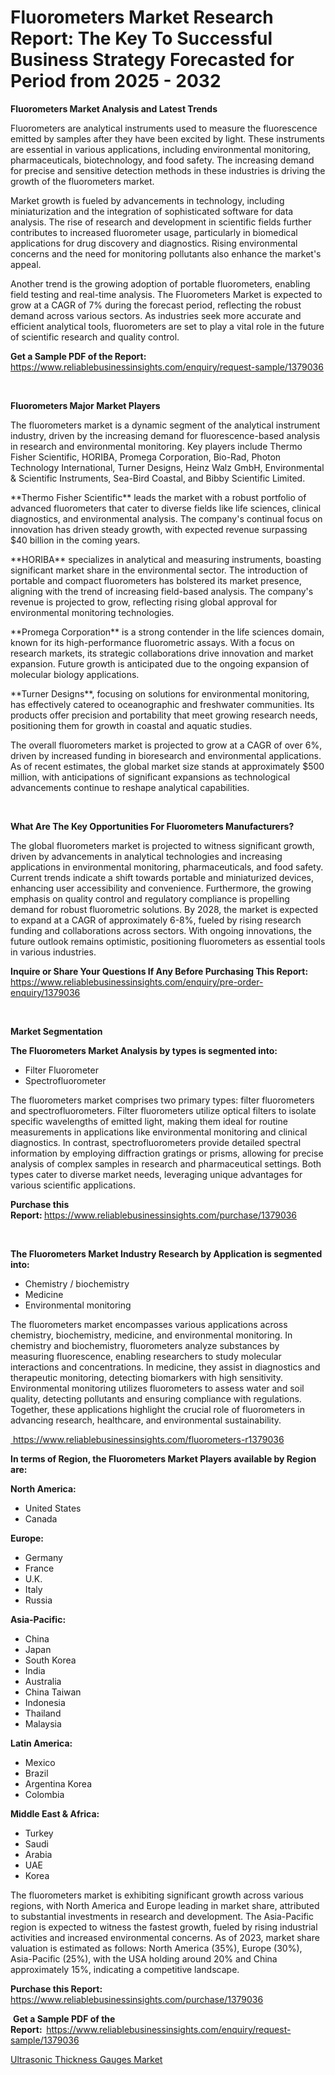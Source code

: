 <p><h1>Fluorometers Market Research Report: The Key To Successful Business Strategy Forecasted for Period from 2025 - 2032</h1></p><p><strong>Fluorometers Market Analysis and Latest Trends</strong></p>
<p><p>Fluorometers are analytical instruments used to measure the fluorescence emitted by samples after they have been excited by light. These instruments are essential in various applications, including environmental monitoring, pharmaceuticals, biotechnology, and food safety. The increasing demand for precise and sensitive detection methods in these industries is driving the growth of the fluorometers market.</p><p>Market growth is fueled by advancements in technology, including miniaturization and the integration of sophisticated software for data analysis. The rise of research and development in scientific fields further contributes to increased fluorometer usage, particularly in biomedical applications for drug discovery and diagnostics. Rising environmental concerns and the need for monitoring pollutants also enhance the market's appeal. </p><p>Another trend is the growing adoption of portable fluorometers, enabling field testing and real-time analysis. The Fluorometers Market is expected to grow at a CAGR of 7% during the forecast period, reflecting the robust demand across various sectors. As industries seek more accurate and efficient analytical tools, fluorometers are set to play a vital role in the future of scientific research and quality control.</p></p>
<p><strong>Get a Sample PDF of the Report:&nbsp;</strong> <a href="https://www.reliablebusinessinsights.com/enquiry/request-sample/1379036?utm_campaign=2330&utm_medium=2&utm_source=Github&utm_content=ia&utm_term=16022025&utm_id=fluorometers">https://www.reliablebusinessinsights.com/enquiry/request-sample/1379036</a></p>
<p>&nbsp;</p>
<p><strong>Fluorometers Major Market Players</strong></p>
<p><p>The fluorometers market is a dynamic segment of the analytical instrument industry, driven by the increasing demand for fluorescence-based analysis in research and environmental monitoring. Key players include Thermo Fisher Scientific, HORIBA, Promega Corporation, Bio-Rad, Photon Technology International, Turner Designs, Heinz Walz GmbH, Environmental & Scientific Instruments, Sea-Bird Coastal, and Bibby Scientific Limited.</p><p>**Thermo Fisher Scientific** leads the market with a robust portfolio of advanced fluorometers that cater to diverse fields like life sciences, clinical diagnostics, and environmental analysis. The company's continual focus on innovation has driven steady growth, with expected revenue surpassing $40 billion in the coming years.</p><p>**HORIBA** specializes in analytical and measuring instruments, boasting significant market share in the environmental sector. The introduction of portable and compact fluorometers has bolstered its market presence, aligning with the trend of increasing field-based analysis. The company's revenue is projected to grow, reflecting rising global approval for environmental monitoring technologies.</p><p>**Promega Corporation** is a strong contender in the life sciences domain, known for its high-performance fluorometric assays. With a focus on research markets, its strategic collaborations drive innovation and market expansion. Future growth is anticipated due to the ongoing expansion of molecular biology applications.</p><p>**Turner Designs**, focusing on solutions for environmental monitoring, has effectively catered to oceanographic and freshwater communities. Its products offer precision and portability that meet growing research needs, positioning them for growth in coastal and aquatic studies.</p><p>The overall fluorometers market is projected to grow at a CAGR of over 6%, driven by increased funding in bioresearch and environmental applications. As of recent estimates, the global market size stands at approximately $500 million, with anticipations of significant expansions as technological advancements continue to reshape analytical capabilities.</p></p>
<p>&nbsp;</p>
<p><strong>What Are The Key Opportunities For Fluorometers Manufacturers?</strong></p>
<p><p>The global fluorometers market is projected to witness significant growth, driven by advancements in analytical technologies and increasing applications in environmental monitoring, pharmaceuticals, and food safety. Current trends indicate a shift towards portable and miniaturized devices, enhancing user accessibility and convenience. Furthermore, the growing emphasis on quality control and regulatory compliance is propelling demand for robust fluorometric solutions. By 2028, the market is expected to expand at a CAGR of approximately 6-8%, fueled by rising research funding and collaborations across sectors. With ongoing innovations, the future outlook remains optimistic, positioning fluorometers as essential tools in various industries.</p></p>
<p><strong>Inquire or Share Your Questions If Any Before Purchasing This Report:</strong> <a href="https://www.reliablebusinessinsights.com/enquiry/pre-order-enquiry/1379036?utm_campaign=2330&utm_medium=2&utm_source=Github&utm_content=ia&utm_term=16022025&utm_id=fluorometers">https://www.reliablebusinessinsights.com/enquiry/pre-order-enquiry/1379036</a></p>
<p>&nbsp;</p>
<p><strong>Market Segmentation</strong></p>
<p><strong>The Fluorometers Market Analysis by types is segmented into:</strong></p>
<p><ul><li>Filter Fluorometer</li><li>Spectrofluorometer</li></ul></p>
<p><p>The fluorometers market comprises two primary types: filter fluorometers and spectrofluorometers. Filter fluorometers utilize optical filters to isolate specific wavelengths of emitted light, making them ideal for routine measurements in applications like environmental monitoring and clinical diagnostics. In contrast, spectrofluorometers provide detailed spectral information by employing diffraction gratings or prisms, allowing for precise analysis of complex samples in research and pharmaceutical settings. Both types cater to diverse market needs, leveraging unique advantages for various scientific applications.</p></p>
<p><strong>Purchase this Report:&nbsp;</strong><a href="https://www.reliablebusinessinsights.com/purchase/1379036?utm_campaign=2330&utm_medium=2&utm_source=Github&utm_content=ia&utm_term=16022025&utm_id=fluorometers">https://www.reliablebusinessinsights.com/purchase/1379036</a></p>
<p>&nbsp;</p>
<p><strong>The Fluorometers Market Industry Research by Application is segmented into:</strong></p>
<p><ul><li>Chemistry / biochemistry</li><li>Medicine</li><li>Environmental monitoring</li></ul></p>
<p><p>The fluorometers market encompasses various applications across chemistry, biochemistry, medicine, and environmental monitoring. In chemistry and biochemistry, fluorometers analyze substances by measuring fluorescence, enabling researchers to study molecular interactions and concentrations. In medicine, they assist in diagnostics and therapeutic monitoring, detecting biomarkers with high sensitivity. Environmental monitoring utilizes fluorometers to assess water and soil quality, detecting pollutants and ensuring compliance with regulations. Together, these applications highlight the crucial role of fluorometers in advancing research, healthcare, and environmental sustainability.</p></p>
<p><a href="https://www.reliablebusinessinsights.com/fluorometers-r1379036?utm_campaign=2330&utm_medium=2&utm_source=Github&utm_content=ia&utm_term=16022025&utm_id=fluorometers">&nbsp;https://www.reliablebusinessinsights.com/fluorometers-r1379036</a></p>
<p><strong>In terms of Region, the Fluorometers Market Players available by Region are:</strong></p>
<p>
    <p> <strong> North America: </strong>
        <ul>
            <li>United States</li>
            <li>Canada</li>
        </ul>
        </p> 
    <p> <strong> Europe: </strong>
        <ul>
            <li>Germany</li>
            <li>France</li>
            <li>U.K.</li>
            <li>Italy</li>
            <li>Russia</li>
        </ul>
        </p> 
    <p> <strong> Asia-Pacific: </strong>
        <ul>
            <li>China</li>
            <li>Japan</li>
            <li>South Korea</li>
            <li>India</li>
            <li>Australia</li>
            <li>China Taiwan</li>
            <li>Indonesia</li>
            <li>Thailand</li>
            <li>Malaysia</li>
        </ul>
        </p> 
    <p> <strong> Latin America: </strong>
        <ul>
            <li>Mexico</li>
            <li>Brazil</li>
            <li>Argentina Korea</li>
            <li>Colombia</li>
        </ul>
        </p> 
    <p> <strong> Middle East & Africa: </strong>
        <ul>
            <li>Turkey</li>
            <li>Saudi</li>
            <li>Arabia</li>
            <li>UAE</li>
            <li>Korea</li>
        </ul>
    </p>
    </p>
<p><p>The fluorometers market is exhibiting significant growth across various regions, with North America and Europe leading in market share, attributed to substantial investments in research and development. The Asia-Pacific region is expected to witness the fastest growth, fueled by rising industrial activities and increased environmental concerns. As of 2023, market share valuation is estimated as follows: North America (35%), Europe (30%), Asia-Pacific (25%), with the USA holding around 20% and China approximately 15%, indicating a competitive landscape.</p></p>
<p><strong>Purchase this Report: </strong><a href="https://www.reliablebusinessinsights.com/purchase/1379036?utm_campaign=2330&utm_medium=2&utm_source=Github&utm_content=ia&utm_term=16022025&utm_id=fluorometers">https://www.reliablebusinessinsights.com/purchase/1379036</a></p>
<p>&nbsp;<strong>Get a Sample PDF of the Report:&nbsp;&nbsp;</strong><a href="https://www.reliablebusinessinsights.com/enquiry/request-sample/1379036?utm_campaign=2330&utm_medium=2&utm_source=Github&utm_content=ia&utm_term=16022025&utm_id=fluorometers">https://www.reliablebusinessinsights.com/enquiry/request-sample/1379036</a></p>
<p><strong></strong></p>
<p><p><a href="https://github.com/danikabiele541/Market-Research-Report-List-1/blob/main/ultrasonic-thickness-gauges-market.md?utm_campaign=2330&utm_medium=2&utm_source=Github&utm_content=ia&utm_term=16022025&utm_id=fluorometers">Ultrasonic Thickness Gauges Market</a></p></p>